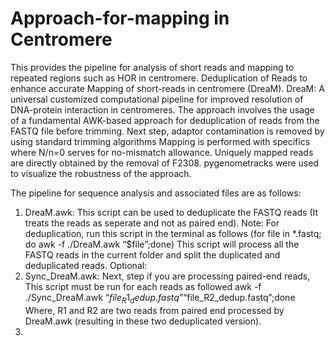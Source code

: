 # Approach-for-mapping in Centromere
This provides the pipeline for analysis of short reads and mapping to repeated regions such as HOR in centromere.
Deduplication of Reads to enhance accurate Mapping of short-reads in centromere (DreaM).
DreaM: A universal customized computational pipeline for improved resolution of DNA-protein interaction in centromeres.
	The approach involves the usage of a fundamental AWK-based approach for deduplication of reads from the FASTQ file before trimming.
	Next step, adaptor contamination is removed by using standard trimming algorithms
	Mapping is performed with specifics where N/n=0 serves for no-mismatch allowance.
	Uniquely mapped reads are directly obtained by the removal of F2308.
	pygenometracks were used to visualize the robustness of the approach.

 The pipeline for sequence analysis and associated files are as follows:

1. DreaM.awk: This script can be used to deduplicate the FASTQ reads (It treats the reads as seperate and not as paired end).
   Note: For deduplication, run this script in the terminal as follows (for file in *.fastq; do awk -f ./DreaM.awk “$file”;done)
	This script will process all the FASTQ reads in the current folder and split the duplicated and deduplicated reads.
Optional:
2. Sync_DreaM.awk: Next, step if you are processing paired-end reads, This script must be run for each reads as followed
   	awk -f ./Sync_DreaM.awk “$file_R1_dedup.fastq” “$file_R2_dedup.fastq”;done
   	Where, R1 and R2 are two reads from paired end processed by DreaM.awk (resulting in these two deduplicated version).
3. 
